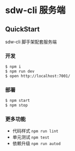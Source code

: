 # sdw-cli 服务端


## QuickStart

sdw-cli 脚手架配套服务端

### 开发

```bash
$ npm i
$ npm run dev
$ open http://localhost:7001/
```

### 部署

```bash
$ npm start
$ npm stop
```

### 更多功能

- 代码样式 `npm run lint`
- 单元测试 `npm test`
- 依赖升级 `npm run autod`


[egg]: https://eggjs.org
